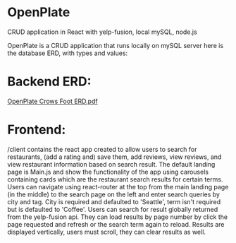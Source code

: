 # OpenPlate
CRUD application in React with yelp-fusion, local mySQL, node.js

OpenPlate is a CRUD application that runs locally on mySQL server here is the database ERD, with types and values:

# Backend ERD:

[OpenPlate Crows Foot ERD.pdf](https://github.com/bennett-taniguchi/OpenPlate/files/8499070/OpenPlate.Crows.Foot.ERD.pdf)

# Frontend:

/client contains the react app created to allow users to search for restaurants, (add a rating and) save them, add reviews, view reviews, and view
restaurant information based on search result. The default landing page is Main.js and show the functionality of the app using carousels containing cards
which are the restaurant search results for certain terms. Users can navigate using react-router at the top from the main landing page (in the middle) to
the search page on the left and enter search queries by city and tag. City is required and defaulted to 'Seattle', term isn't required but is defaulted to
'Coffee'. Users can search for result globally returned from the yelp-fusion api. They can load results by page number by click the page requested and refresh
or the search term again to reload. Results are displayed vertically, users must scroll, they can clear results as well.


